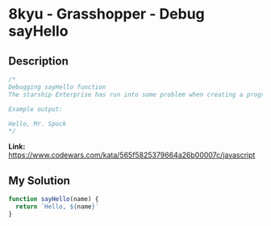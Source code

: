 # 8kyu - Grasshopper - Debug sayHello

## Description
```js
/*
Debugging sayHello function
The starship Enterprise has run into some problem when creating a program to greet everyone as they come aboard. It is your job to fix the code and get the program working again!

Example output:

Hello, Mr. Spock
*/
```

**Link:** https://www.codewars.com/kata/565f5825379664a26b00007c/javascript

## My Solution
```js
function sayHello(name) {
  return `Hello, ${name}`
}
```